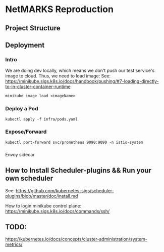 # NetMARKS Reproduction

## Project Structure

## Deployment
### Intro
We are doing dev locally, which means we don't push our test service's image to cloud. Thus, we need to load image:
    See: https://minikube.sigs.k8s.io/docs/handbook/pushing/#7-loading-directly-to-in-cluster-container-runtime
```shell
minikube image load <imageName>
```

### Deploy a Pod

```shell
kubectl apply -f infra/pods.yaml
```

### Expose/Forward 
```shell
kubectl port-forward svc/prometheus 9090:9090 -n istio-system
```

### 
Envoy sidecar


## How to Install Scheduler-plugins && Run your own scheduler
See:
https://github.com/kubernetes-sigs/scheduler-plugins/blob/master/doc/install.md

How to login minikube control plane:
https://minikube.sigs.k8s.io/docs/commands/ssh/

## TODO:
https://kubernetes.io/docs/concepts/cluster-administration/system-metrics/
